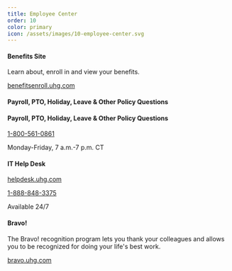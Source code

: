 ```yaml
---
title: Employee Center
order: 10
color: primary
icon: /assets/images/10-employee-center.svg
---
```

#### Benefits Site

Learn about, enroll in and view your benefits.

[benefitsenroll.uhg.com](https://benefitsenroll.uhg.com "UHG Benefits page in a new tab")

#### Payroll, PTO, Holiday, Leave & Other Policy Questions

#### Payroll, PTO, Holiday, Leave & Other Policy Questions

[1-800-561-0861](tel://+1-800-561-0861 "1-800-561-0861")

Monday-Friday, 7 a.m.-7 p.m. CT

#### IT Help Desk

[helpdesk.uhg.com](https://helpdesk.uhg.com "helpdesk.uhg.com in a new tab")

[1-888-848-3375](tel://+1-888-848-3375 "IT Help Desk phone number direct.")

Available 24/7

#### Bravo!

The Bravo! recognition program lets you thank your colleagues and allows you to be recognized for doing your life's best work.

[bravo.uhg.com](https://cloud.workhuman.com/microsites/t/home?client=uhg&setCAG=false "Bravo! page in a new tab")